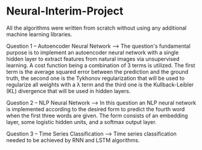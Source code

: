 # Neural-Interim-Project

All the algorithms were written from scratch without using any additional machine learning libraries. 

Question 1 – Autoencoder Neural Network --> The question's fundamental purpose is to implement an autoencoder neural network with a single hidden layer to extract features from natural images via unsupervised learning. A cost function being a combination of 3 terms is utilized. The first term is the average squared error between the prediction and the ground truth, the second one is the Tykhonov regularization that will be used to regularize all weights with a λ term and the third one is the Kullback-Leibler (KL) divergence that will be used in hidden layers.

Question 2 – NLP Neural Network --> In this question an NLP neural network is implemented according to the desired form to predict the fourth word when the first three words are given. The form consists of an embedding layer, some logistic hidden units, and a softmax output layer. 

Question 3 – Time Series Classification --> Time series classification needed to be achieved by RNN and LSTM algorithms. 
